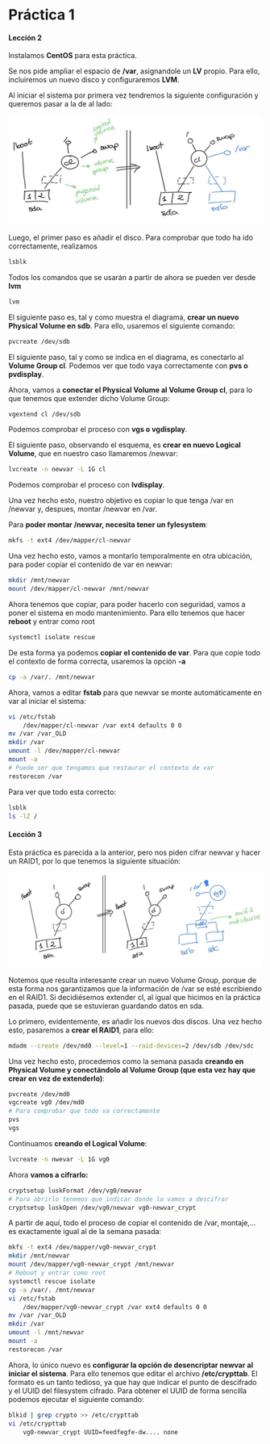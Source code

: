 # Práctica 1

#### Lección 2

Instalamos **CentOS** para esta práctica.

Se nos pide ampliar el espacio de **/var**, asignandole un **LV** propio. Para ello, incluiremos un nuevo disco y configuraremos **LVM**.

Al iniciar el sistema por primera vez tendremos la siguiente configuración y queremos pasar a la de al lado:

![photo_2022-03-23_18-39-23.jpg](./.sources/photo_2022-03-23_18-39-23.jpg)

Luego, el primer paso es añadir el disco. Para comprobar que todo ha ido correctamente, realizamos 

```bash
lsblk
```

Todos los comandos que se usarán a partir de ahora se pueden ver desde **lvm**

```bash
lvm
```

El siguiente paso es, tal y como muestra el diagrama, **crear un nuevo Physical Volume en sdb**. Para ello, usaremos el siguiente comando:

```bash
pvcreate /dev/sdb
```

El siguiente paso, tal y como se indica en el diagrama, es conectarlo al **Volume Group cl**. Podemos ver que todo vaya correctamente con **pvs o pvdisplay**.

Ahora, vamos a **conectar el Physical Volume al Volume Group cl**, para lo que tenemos que extender dicho Volume Group:

```bash
vgextend cl /dev/sdb
```

Podemos comprobar el proceso con **vgs o vgdisplay**.

El siguiente paso, observando el esquema, es **crear en nuevo Logical Volume**, que en nuestro caso llamaremos /newvar:

```bash
lvcreate -n newvar -L 1G cl
```

Podemos comprobar el proceso con **lvdisplay**.



Una vez hecho esto, nuestro objetivo es copiar lo que tenga /var en /newvar y, despues, montar /newvar en /var.

Para **poder montar /newvar, necesita tener un fylesystem**:

```bash
mkfs -t ext4 /dev/mapper/cl-newvar
```

Una vez hecho esto, vamos a montarlo temporalmente en otra ubicación, para poder copiar el contenido de var en newvar:

```bash
mkdir /mnt/newvar
mount /dev/mapper/cl-newvar /mnt/newvar
```

Ahora tenemos que copiar, para poder hacerlo con seguridad, vamos a poner el sistema en modo mantenimiento. Para ello tenemos que hacer **reboot** y entrar como root

```bash
systemctl isolate rescue
```

De esta forma ya podemos **copiar el contenido de var**. Para que copie todo el contexto de forma correcta, usaremos la opción **-a** 

```bash
cp -a /var/. /mnt/newvar
```

Ahora, vamos a editar **fstab** para que newvar se monte automáticamente en var al iniciar el sistema:

```bash
vi /etc/fstab
    /dev/mapper/cl-newvar /var ext4 defaults 0 0
mv /var /var_OLD
mkdir /var
umount -l /dev/mapper/cl-newvar
mount -a
# Puede ser que tengamos que restaurar el contexto de var
restorecon /var
```

Para ver que todo esta correcto:

```bash
lsblk
ls -lZ /
```

#### Lección 3

Esta práctica es parecida a la anterior, pero nos piden cifrar newvar y hacer un RAID1, por lo que tenemos la siguiente situación:



![photo_2022-03-24_03-06-33.jpg](./.sources/photo_2022-03-24_03-06-33.jpg)

Notemos que resulta interesante crear un nuevo Volume Group, porque de esta forma nos garantizamos que la información de /var se esté escribiendo en el RAID1. Si decidiésemos extender cl, al igual que hicimos en la práctica pasada, puede que se estuvieran guardando datos en sda.

Lo primero, evidentemente, es añadir los nuevos dos discos. Una vez hecho esto, pasaremos a **crear el RAID1**, para ello:

```bash
mdadm --create /dev/md0 --level=1 --raid-devices=2 /dev/sdb /dev/sdc
```

Una vez hecho esto, procedemos como la semana pasada **creando en Physical Volume y conectándolo al Volume Group (que esta vez hay que crear en vez de extenderlo)**:

```bash
pvcreate /dev/md0
vgcreate vg0 /dev/md0
# Para comprobar que todo va correctamente
pvs 
vgs
```

Continuamos **creando el Logical Volume**:

```bash
lvcreate -n nwevar -L 1G vg0
```

Ahora **vamos a cifrarlo:**

```bash
cryptsetup luskFormat /dev/vg0/newvar
# Para abrirlo tenemos que indicar donde lo vamos a descifrar
cryptsetup luskOpen /dev/vg0/newvar vg0-newvar_crypt
```

A partir de aquí, todo el proceso de copiar el contenido de /var, montaje,... es exactamente igual al de la semana pasada:

```bash
mkfs -t ext4 /dev/mapper/vg0-newvar_crypt
mkdir /mnt/newvar
mount /dev/mapper/vg0-newvar_crypt /mnt/newvar
# Reboot y entrar como root
systemctl rescue isolate
cp -a /var/. /mnt/newvar
vi /etc/fstab
    /dev/mapper/vg0-newvar_crypt /var ext4 defaults 0 0
mv /var /var_OLD
mkdir /var
umount -l /mnt/newvar
mount -a
restorecon /var
```

Ahora, lo único nuevo es **configurar la opción de desencriptar newvar al iniciar el sistema**. Para ello tenemos que editar el archivo **/etc/crypttab**. El formato es un tanto tedioso, ya que hay que indicar el punto de descifrado y el UUID del filesystem cifrado. Para obtener el UUID de forma sencilla podemos ejecutar el siguiente comando:

```bash
blkid | grep crypto >> /etc/crypttab
vi /etc/crypttab
    vg0-newvar_crypt UUID=feedfegfe-dw.... none
```
